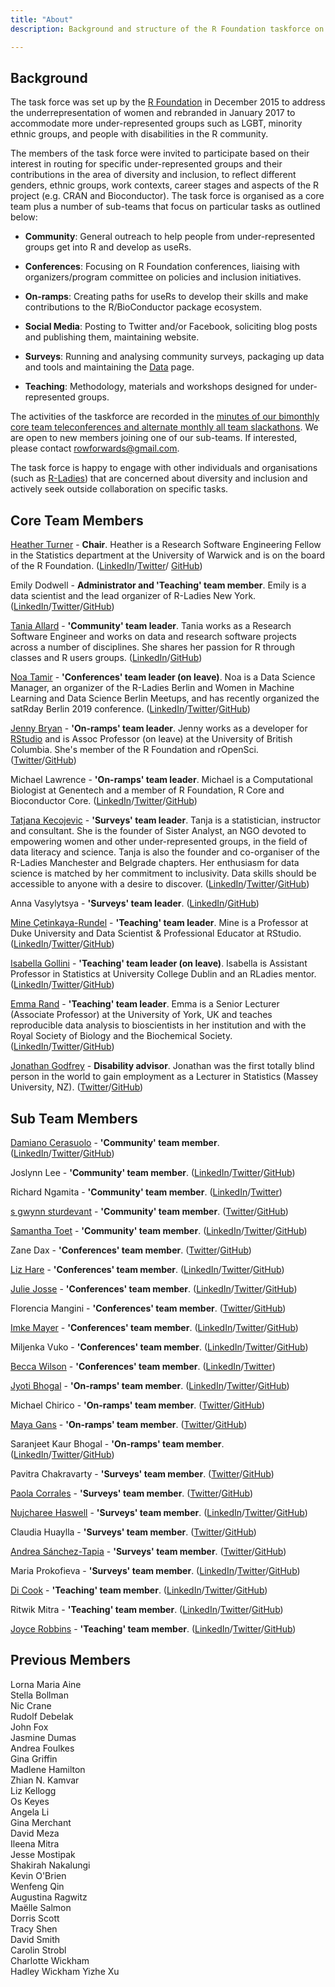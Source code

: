 ```yaml
---
title: "About"
description: Background and structure of the R Foundation taskforce on women and other under-represented groups

---
```


## Background

The task force was set up by the [R Foundation](https://www.r-project.org/foundation/) in December 2015 to address the underrepresentation of women and rebranded in January 2017 to accommodate more under-represented groups such as LGBT, minority ethnic groups, and people with disabilities in the R community.

The members of the task force were invited to participate based on their interest in routing for specific under-represented groups and their contributions in the area of diversity and inclusion, to reflect different genders, ethnic groups, work contexts, career stages and aspects of the R project (e.g. CRAN and Bioconductor). The task force is organised as a core team plus a number of sub-teams that focus on particular tasks as outlined below:

* **Community**: General outreach to help people from under-represented groups get into R and develop as useRs.

* **Conferences**: Focusing on R Foundation conferences, liaising with organizers/program committee on policies and inclusion initiatives.

* **On-ramps**: Creating paths for useRs to develop their skills and make contributions to the R/BioConductor package ecosystem.

* **Social Media**: Posting to Twitter and/or Facebook, soliciting blog posts and publishing them, maintaining website. 

* **Surveys**: Running and analysing community surveys, packaging up data and tools and maintaining the [Data](https://forwards.github.io/data/) page.

* **Teaching**: Methodology, materials and workshops designed for under-represented groups. 

The activities of the taskforce are recorded in the [minutes of our bimonthly core team teleconferences and alternate monthly all team slackathons](https://github.com/forwards/meetings-public). We are open to new members joining one of our sub-teams. If interested, please contact <rowforwards@gmail.com>.

The task force is happy to engage with other individuals and organisations (such as [R-Ladies](http://r-ladies.org)) that are concerned about diversity and inclusion and actively seek outside collaboration on specific tasks. 

## Core Team Members

[Heather Turner](https://warwick.ac.uk/statistics/staff/academic-research/turner) - **Chair**. Heather is a Research Software Engineering Fellow in the Statistics department at the University of Warwick and is on the board of the R Foundation. ([LinkedIn](https://uk.linkedin.com/in/heathrturnr)/[Twitter](https://twitter.com/HeathrTurnr)/ [GitHub](https://github.com/hturner))

Emily Dodwell - **Administrator and 'Teaching' team member**. Emily is a data scientist and the lead organizer of R-Ladies New York. ([LinkedIn](https://www.linkedin.com/in/emdodwell/)/[Twitter](https://twitter.com/emdodwell)/[GitHub](https://github.com/emdodwell))

[Tania Allard](https://bitsandchips.me/) - **'Community' team leader**. Tania works as a Research Software Engineer and works on data and research software projects across a number of disciplines. She shares her passion for R through classes and R users groups. ([LinkedIn](https://www.linkedin.com/in/taniasanchezmonroy/)/[GitHub](https://github.com/trallard))

[Noa Tamir](noatamir.com) - **'Conferences' team leader (on leave)**. Noa is a Data Science Manager, an organizer of the R-Ladies Berlin and Women in Machine Learning and Data Science Berlin Meetups, and has recently organized the satRday Berlin 2019 conference. ([LinkedIn](https://www.linkedin.com/in/noatamir)/[Twitter](https://twitter.com/noatamir)/[GitHub](https://github.com/noatamir))

[Jenny Bryan](https://www.stat.ubc.ca/~jenny/) - **'On-ramps' team leader**. Jenny works as a developer for [RStudio](https://www.rstudio.com) and is Assoc Professor (on leave) at the University of British Columbia. She's member of the R Foundation and rOpenSci. ([Twitter](https://twitter.com/JennyBryan)/[GitHub](https://github.com/jennybc))

Michael Lawrence - **'On-ramps' team leader**. Michael is a Computational Biologist at Genentech and a member of R Foundation, R Core and Bioconductor Core. ([LinkedIn](https://www.linkedin.com/in/michael-lawrence-74a9b482/)/[Twitter](https://twitter.com/lawremi)/[GitHub](https://github.com/lawremi))

[Tatjana Kecojevic](https://tanjakec.github.io/) - **'Surveys' team leader**. Tanja is a statistician, instructor and consultant. She is the founder of Sister Analyst, an NGO devoted to empowering women and other under-represented groups, in the field of data literacy and science. Tanja is also the founder and co-organiser of the R-Ladies Manchester and Belgrade chapters. Her enthusiasm for data science is matched by her commitment to inclusivity. Data skills should be accessible to anyone with a desire to discover. ([LinkedIn](https://www.linkedin.com/in/tatjana-kecojevic-803704143/)/[Twitter](https://twitter.com/Tatjana_Kec)/[GitHub](https://github.com/TanjaKec))

Anna Vasylytsya - **'Surveys' team leader**. ([LinkedIn](https://www.linkedin.com/in/annavasylytsya)/[GitHub](https://github.com/annnvv))

[Mine Çetinkaya-Rundel](http://mine-cr.com/) - **'Teaching' team leader**. Mine is a Professor at Duke University and Data Scientist & Professional Educator at RStudio. ([LinkedIn](https://www.linkedin.com/in/minec/)/[Twitter](https://twitter.com/minebocek)/[GitHub](https://github.com/mine-cetinkaya-rundel))

[Isabella Gollini](https://sites.google.com/site/isabellagollini/) - **'Teaching' team leader (on leave)**. Isabella is Assistant Professor in Statistics at University College Dublin and an RLadies mentor. ([LinkedIn](https://www.linkedin.com/in/isabellagollini/)/[Twitter](https://twitter.com/IsabellaGollini)/[GitHub](https://github.com/igollini))

[Emma Rand](https://www.york.ac.uk/biology/our-staff/emma-rand/) - **'Teaching' team leader**. Emma is a Senior Lecturer (Associate Professor) at the University of York, UK and teaches reproducible data analysis to bioscientists in her institution and with the Royal Society of Biology and the Biochemical Society. ([LinkedIn](https://www.linkedin.com/in/emma-rand-6b0a61a/)/[Twitter](https://twitter.com/er13_r)/[GitHub](https://github.com/3mmaRand))

[Jonathan Godfrey](https://R-Resources.massey.ac.nz/BrailleR) - **Disability advisor**. Jonathan was the first totally blind person in the world to gain employment as a Lecturer in Statistics (Massey University, NZ). ([Twitter](https://twitter.com/ajrgodfrey)/[GitHub](https://github.com/ajrgodfrey))


## Sub Team Members

[Damiano Cerasuolo](https://damiacer.github.io/) - **'Community' team member**. ([LinkedIn](http://www.linkedin.com/in/damianocerasuolo)/[Twitter](https://twitter.com/damiacer)/[GitHub](https://github.com/damiacer))

Joslynn Lee - **'Community' team member**. ([LinkedIn](https://www.linkedin.com/in/joslynnlee/)/[Twitter](https://twitter.com/theoreticalfun)/[GitHub](https://github.com/joslynnlee))

Richard Ngamita - **'Community' team member**. ([LinkedIn](https://www.linkedin.com/authwall?trk=bf&trkInfo=AQEppCtQIHDr1gAAAWw-xazwr8nDqwxh0SucHiUeZW1D6vsQWLmkh3pc3YAdA2xFriPTpBPjigp5Sc-vBWE7k7chWXoyWBQsie84uF26JSbG0-5s-D4YCkVIh2mqRG2YY0M5G1A=&originalReferer=&sessionRedirect=https%3A%2F%2Fwww.linkedin.com%2Fin%2Fngamita%2F)/[Twitter](https://twitter.com/ngamita))

[s gwynn sturdevant](http://www.nzgwynn.com) - **'Community' team member**. ([Twitter](https://twitter.com/nzgwynn)/[GitHub](https://github.com/nzgwynn))

[Samantha Toet](https://samtoet.cool/) - **'Community' team member**. ([LinkedIn](https://www.linkedin.com/in/samanthatoet/)/[Twitter](https://twitter.com/Samantha_Toet)/[GitHub](https://github.com/SamanthaToet))

Zane Dax - **'Conferences' team member**. ([Twitter](https://twitter.com/startrek_lt/)/[GitHub](https://github.com/PythonCoderUnicorn))

[Liz Hare](http://www.doggenetics.com) - **'Conferences' team member**. ([LinkedIn](https://www.linkedin.com/in/liz-hare-1a50925/)/[Twitter](https://twitter.com/DogGeneticsLLC)/[GitHub](https://github.com/LizHareDogs))

[Julie Josse](http://juliejosse.com/) - **'Conferences' team member**. ([LinkedIn](https://www.linkedin.com/in/julie-josse-4886a2140/)/[Twitter](https://twitter.com/JulieJosseStat)/[GitHub](https://github.com/julierennes))

Florencia Mangini - **'Conferences' team member**. ([Twitter](https://twitter.com/manginiflor)/[GitHub](https://github.com/frm1789))

[Imke Mayer](https://www.imkemayer.com) - **'Conferences' team member**. ([LinkedIn](https://www.linkedin.com/in/imke-mayer-426a36131)/[Twitter](https://twitter.com/imkemay)/[GitHub](https://github.com/imkemayer))

Miljenka Vuko - **'Conferences' team member**. ([LinkedIn](https://www.linkedin.com/in/miljenka-vuko-946101193/)/[Twitter](https://twitter.com/miljenka_vuko)/[GitHub](https://github.com/mvuko))

[Becca Wilson](https://drbeccawilson.co.uk) - **'Conferences' team member**. ([LinkedIn](https://www.linkedin.com/in/drbeccawilson/)/[Twitter](https://twitter.com/drbeccawilson?lang=en))

[Jyoti Bhogal](https://jyotisdiary.home.blog/) - **'On-ramps' team member**. ([LinkedIn](https://www.linkedin.com/in/jyoti-bhogal-a20705163/)/[Twitter](https://twitter.com/JyotiBhogal7)/[GitHub](https://github.com/JyotiBhogal))

Michael Chirico - **'On-ramps' team member**. ([Twitter](https://twitter.com/michael_chirico)/[GitHub](https://github.com/MichaelChirico))

[Maya Gans](https://maya.rbind.io/) - **'On-ramps' team member**. ([Twitter](https://twitter.com/Mayacelium)/[GitHub](https://github.com/MayaGans))

Saranjeet Kaur Bhogal - **'On-ramps' team member**. ([LinkedIn](https://www.linkedin.com/in/saranjeet-kaur-48ab769b/)/[Twitter](https://twitter.com/qwertyquesting/)/[GitHub](https://github.com/SaranjeetKaur))

Pavitra Chakravarty - **'Surveys' team member**. ([Twitter](https://twitter.com/genomixgmailcom)/[GitHub](https://github.com/CH-Pavitra))

[Paola Corrales](https://paocorrales.github.io/) - **'Surveys' team member**. ([Twitter](https://twitter.com/paobcorrales?lang=en)/[GitHub](https://github.com/paocorrales))

[Nujcharee Haswell](https://pedzilla.netlify.com/) - **'Surveys' team member**. ([LinkedIn](https://www.linkedin.com/in/nujcharee-haswell-นุชรี-แฮสเวล-55a86729/)/[Twitter](https://twitter.com/nujcharee)/[GitHub](https://github.com/nujcharee))

Claudia Huaylla - **'Surveys' team member**. ([Twitter](https://twitter.com/clauwmath)/[GitHub](https://github.com/claudiah85))

[Andrea Sánchez-Tapia](https://andreasancheztapia.netlify.app/) - **'Surveys' team member**. ([Twitter](https://twitter.com/SanchezTapiaA)/[GitHub](https://github.com/AndreaSanchezTapia))

Maria Prokofieva - **'Surveys' team member**. ([LinkedIn](https://www.linkedin.com/in/mariapr/)/[Twitter](https://twitter.com/m45hap)/[GitHub](https://github.com/maria-pro))

[Di Cook](http://dicook.org) - **'Teaching' team member**. ([LinkedIn](https://au.linkedin.com/in/dianne-cook-a4877a104)/[Twitter](https://twitter.com/visnut)/[GitHub](https://github.com/dicook))

Ritwik Mitra - **'Teaching' team member**. ([LinkedIn](www.linkedin.com/in/riikmitra)/[Twitter](https://twitter.com/riikmitra)/[GitHub](https://github.com/kiwtir))

[Joyce Robbins](http://www.joyce-robbins.com/about/) - **'Teaching' team member**. ([LinkedIn](https://www.linkedin.com/in/joycerobbins/)/[Twitter](https://twitter.com/jtrnyc)/[GitHub](https://github.com/jtr13))


## Previous Members

Lorna Maria Aine  
Stella Bollman  
Nic Crane  
Rudolf Debelak  
John Fox  
Jasmine Dumas  
Andrea Foulkes  
Gina Griffin  
Madlene Hamilton  
Zhian N. Kamvar  
Liz Kellogg  
Os Keyes  
Angela Li  
Gina Merchant  
David Meza  
Ileena Mitra  
Jesse Mostipak  
Shakirah Nakalungi  
Kevin O'Brien  
Wenfeng Qin  
Augustina Ragwitz  
Maëlle Salmon  
Dorris Scott  
Tracy Shen  
David Smith  
Carolin Strobl  
Charlotte Wickham  
Hadley Wickham
Yizhe Xu
